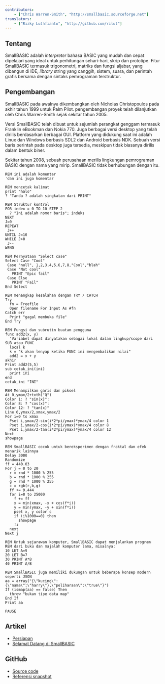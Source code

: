 ```yaml
---
contributors:
    - ["Chris Warren-Smith", "http://smallbasic.sourceforge.net"]
translators:
    - ["Rizky Luthfianto", "http://github.com/rilut"]
---
```


## Tentang

SmallBASIC adalah *interpreter* bahasa BASIC yang mudah dan cepat dipelajari yang ideal untuk perhitungan sehari-hari, skrip dan prototipe. Fitur SmallBASIC termasuk trigonometri, matriks dan fungsi aljabar, yang dibangun di IDE, *library* string yang canggih, sistem, suara, dan perintah grafis bersama dengan sintaks pemrograman terstruktur.

## Pengembangan

SmallBASIC pada awalnya dikembangkan oleh Nicholas Christopoulos pada akhir tahun 1999 untuk Palm Pilot. pengembangan proyek telah dilanjutkan oleh Chris Warren-Smith sejak sekitar tahun 2005.

Versi SmallBASIC telah dibuat untuk sejumlah perangkat genggam termasuk Franklin eBookman dan Nokia 770. Juga berbagai versi desktop yang telah dirilis berdasarkan berbagai GUI. Platform yang didukung saat ini adalah Linux dan Windows berbasis SDL2 dan Android berbasis NDK. Sebuah versi baris perintah pada desktop juga tersedia, meskipun tidak biasanya dirilis dalam bentuk biner.

Sekitar tahun 2008, sebuah perusahaan merilis lingkungan pemrograman BASIC dengan nama yang mirip. SmallBASIC tidak berhubungan dengan itu.

```
REM ini adalah komentar
'dan ini juga komentar

REM mencetak kalimat
print "halo"
? "Tanda ? adalah singkatan dari PRINT"

REM Struktur kontrol
FOR index = 0 TO 10 STEP 2
  ? "Ini adalah nomor baris"; indeks
NEXT
J=0
REPEAT
 J++
UNTIL J=10
WHILE J>0
 J--
WEND

REM Pernyataan "Select case"
Select Case "Cool"
 Case "null", 1,2,3,4,5,6,7,8,"Cool","blah"
 Case "Not cool"
   PRINT "Epic fail"
 Case Else
   PRINT "Fail"
End Select

REM menangkap kesalahan dengan TRY / CATCH
Try
  fn = Freefile
  Open filename For Input As #fn
Catch err
  Print "gagal membuka file"
End Try

REM Fungsi dan subrutin buatan pengguna
func add2(x, y)
  'Variabel dapat dinyatakan sebagai lokal dalam lingkup/scope dari SUB atau FUNC
  local k
  k = "k akan lenyap ketika FUNC ini mengembalikan nilai"
  add2 = x + y
akhir
Print add2(5,5)
sub cetak_ini(ini)
  print ini
end
cetak_ini "INI"

REM Menampilkan garis dan piksel
At 0,ymax/2+txth("Q")
Color 1: ? "sin(x)":
Color 8: ? "cos(x)":
Color 12: ? "tan(x)"
Line 0,ymax/2,xmax,ymax/2
For i=0 to xmax
  Pset i,ymax/2-sin(i*2*pi/ymax)*ymax/4 color 1
  Pset i,ymax/2-cos(i*2*pi/ymax)*ymax/4 color 8
  Pset i,ymax/2-tan(i*2*pi/ymax)*ymax/4 color 12
Next
showpage

REM SmallBASIC cocok untuk bereksperimen dengan fraktal dan efek menarik lainnya
Delay 3000
Randomize
ff = 440.03
For j = 0 to 20
  r = rnd * 1000 % 255
  b = rnd * 1000 % 255
  g = rnd * 1000 % 255
  c = rgb(r,b,g)
  ff += 9.444
  for i=0 to 25000
    f += ff
    x = min(xmax, -x + cos(f*i))
    y = min(ymax, -y + sin(f*i))
    pset x, y color c
    if (i%1000==0) then
      showpage
    fi
  next
Next j

REM Untuk sejarawan komputer, SmallBASIC dapat menjalankan program
REM dari buku dan majalah komputer lama, misalnya:
10 LET A=9
20 LET B=7
30 PRINT A*B
40 PRINT A/B

REM SmallBASIC juga memiliki dukungan untuk beberapa konsep modern seperti JSON
aa = array("{\"kucing\":{\"nama\":\"harry\"},\"peliharaan\":\"true\"}")
If (ismap(aa) == false) Then
  throw "bukan tipe data map"
End If
Print aa

PAUSE
```

## Artikel

* [Persiapan](http://smallbasic.sourceforge.net/?q=node/1573)
* [Selamat Datang di SmallBASIC](http://smallbasic.sourceforge.net/?q=node/838)

## GitHub

* [Source code](https://github.com/smallbasic/SmallBASIC)
* [Referensi snapshot](http://smallbasic.github.io/)
